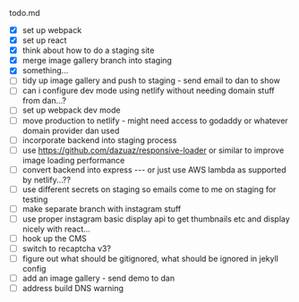 todo.md

- [x] set up webpack
- [x] set up react
- [x] think about how to do a staging site
- [x] merge image gallery branch into staging
- [x] something...
- [ ] tidy up image gallery and push to staging - send email to dan to show
- [ ] can i configure dev mode using netlify without needing domain stuff from dan...?
- [ ] set up webpack dev mode
- [ ] move production to netlify - might need access to godaddy or whatever domain provider dan used
- [ ] incorporate backend into staging process
- [ ] use https://github.com/dazuaz/responsive-loader or similar to improve image loading performance
- [ ] convert backend into express --- or just use AWS lambda as supported by netlify...??
- [ ] use different secrets on staging so emails come to me on staging for testing
- [ ] make separate branch with instagram stuff
- [ ] use proper instagram basic display api to get thumbnails etc and display nicely with react...
- [ ] hook up the CMS
- [ ] switch to recaptcha v3?
- [ ] figure out what should be gitignored, what should be ignored in jekyll config
- [ ] add an image gallery - send demo to dan
- [ ] address build DNS warning
